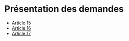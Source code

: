 # Présentation des demandes

- [Article 15](article-15.md)
- [Article 16](article-16.md)
- [Article 17](article-17.md)
